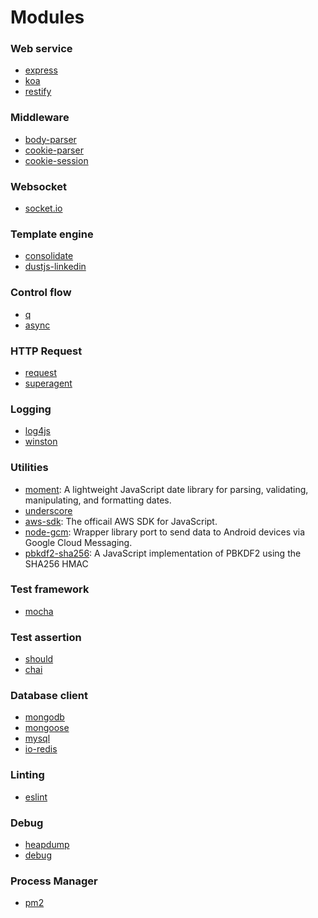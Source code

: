 # Modules

### Web service
- [express](https://github.com/expressjs/express/?_ga=1.20494328.1517927487.1386211128)
- [koa](https://github.com/koajs/koa)
- [restify](https://github.com/restify/node-restify)

### Middleware
- [body-parser](https://github.com/expressjs/body-parser)
- [cookie-parser](https://github.com/expressjs/cookie-parser)
- [cookie-session](https://github.com/expressjs/cookie-session)

### Websocket
- [socket.io](https://github.com/socketio/socket.io)

### Template engine
- [consolidate](https://github.com/tj/consolidate.js/)
- [dustjs-linkedin](https://github.com/linkedin/dustjs)

### Control flow
- [q](https://github.com/kriskowal/q)
- [async](https://github.com/caolan/async)

### HTTP Request
- [request](https://github.com/request/request)
- [superagent](https://github.com/visionmedia/superagent)

### Logging
- [log4js](https://github.com/nomiddlename/log4js-node)
- [winston](https://github.com/winstonjs/winston)

### Utilities
- [moment](https://github.com/moment/moment): A lightweight JavaScript date library for parsing, validating, manipulating, and formatting dates.
- [underscore](https://github.com/jashkenas/underscore)
- [aws-sdk](https://github.com/aws/aws-sdk-js): The officail AWS SDK for JavaScript.
- [node-gcm](https://github.com/ToothlessGear/node-gcm): Wrapper library port to send data to Android devices via Google Cloud Messaging.
- [pbkdf2-sha256](https://github.com/cryptocoinjs/pbkdf2-sha256): A JavaScript implementation of PBKDF2 using the SHA256 HMAC

### Test framework
- [mocha](https://github.com/mochajs/mocha)

### Test assertion
- [should](https://github.com/tj/should.js/)
- [chai](https://github.com/chaijs/chai)

### Database client
- [mongodb](https://github.com/mongodb/node-mongodb-native)
- [mongoose](https://github.com/Automattic/mongoose)
- [mysql](https://github.com/mongodb/node-mongodb-native)
- [io-redis](https://github.com/luin/ioredis)

### Linting
- [eslint](https://github.com/eslint/eslint)

### Debug
- [heapdump](https://github.com/bnoordhuis/node-heapdump)
- [debug](https://github.com/visionmedia/debug)

### Process Manager
- [pm2](https://github.com/Unitech/pm2)